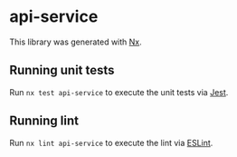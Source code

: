 # api-service

This library was generated with [Nx](https://nx.dev).

## Running unit tests

Run `nx test api-service` to execute the unit tests via [Jest](https://jestjs.io).

## Running lint

Run `nx lint api-service` to execute the lint via [ESLint](https://eslint.org/).
